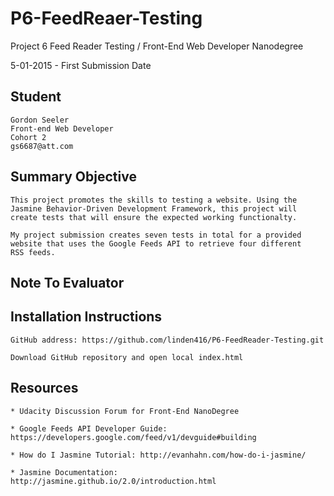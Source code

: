 # P6-FeedReaer-Testing

Project 6 Feed Reader Testing / Front-End Web Developer Nanodegree

5-01-2015 - First Submission Date

## Student

	Gordon Seeler
	Front-end Web Developer
	Cohort 2
	gs6687@att.com

## Summary Objective

	This project promotes the skills to testing a website. Using the 
	Jasmine Behavior-Driven Development Framework, this project will
	create tests that will ensure the expected working functionalty.

	My project submission creates seven tests in total for a provided
	website that uses the Google Feeds API to retrieve four different
	RSS feeds.

## Note To Evaluator

## Installation Instructions

	GitHub address: https://github.com/linden416/P6-FeedReader-Testing.git

	Download GitHub repository and open local index.html

## Resources

	* Udacity Discussion Forum for Front-End NanoDegree

	* Google Feeds API Developer Guide: https://developers.google.com/feed/v1/devguide#building

	* How do I Jasmine Tutorial: http://evanhahn.com/how-do-i-jasmine/

	* Jasmine Documentation: http://jasmine.github.io/2.0/introduction.html